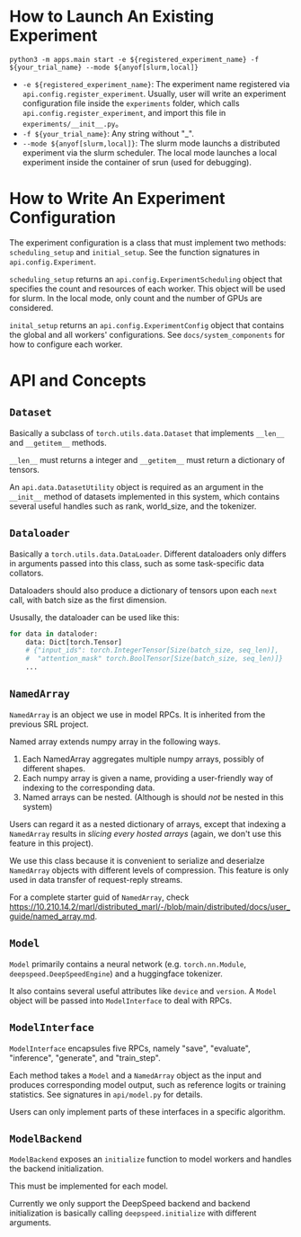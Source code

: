 # How to Launch An Existing Experiment

```
python3 -m apps.main start -e ${registered_experiment_name} -f ${your_trial_name} --mode ${anyof[slurm,local]}
```

+ `-e ${registered_experiment_name}`: The experiment name registered via `api.config.register_experiment`. Usually, user will write an experiment configuration file inside the `experiments` folder, which calls `api.config.register_experiment`, and import this file in `experiments/__init__.py`。
+ `-f ${your_trial_name}`: Any string without "_".
+ `--mode ${anyof[slurm,local]}`: The slurm mode launchs a distributed experiment via the slurm scheduler. The local mode launches a local experiment inside the container of srun (used for debugging).

# How to Write An Experiment Configuration

The experiment configuration is a class that must implement two methods: `scheduling_setup` and `initial_setup`. See the function signatures in `api.config.Experiment`.

`scheduling_setup` returns an `api.config.ExperimentScheduling` object that specifies the count and resources of each worker. This object will be used for slurm. In the local mode, only count and the number of GPUs are considered.

`inital_setup` returns an `api.config.ExperimentConfig` object that contains the global and all workers' configurations. See `docs/system_components` for how to configure each worker.

# API and Concepts

## `Dataset`

Basically a subclass of `torch.utils.data.Dataset` that implements `__len__` and `__getitem__` methods.

`__len__` must returns a integer and `__getitem__` must return a dictionary of tensors.

An `api.data.DatasetUtility` object is required as an argument in the `__init__` method of datasets implemented in this system, which contains several useful handles such as rank, world_size, and the tokenizer.

## `Dataloader`

Basically a `torch.utils.data.DataLoader`. Different dataloaders only differs in arguments passed into this class, such as some task-specific data collators.

Dataloaders should also produce a dictionary of tensors upon each `next` call, with batch size as the first dimension.

Ususally, the dataloader can be used like this:

```python
for data in dataloder:
    data: Dict[torch.Tensor]
    # {"input_ids": torch.IntegerTensor[Size(batch_size, seq_len)],
    #  "attention_mask" torch.BoolTensor[Size(batch_size, seq_len)]}
    ...
```

## `NamedArray`

`NamedArray` is an object we use in model RPCs. It is inherited from the previous SRL project.

Named array extends numpy array in the following ways.
1. Each NamedArray aggregates multiple numpy arrays, possibly of different shapes.
2. Each numpy array is given a name, providing a user-friendly way of indexing to the corresponding data.
3. Named arrays can be nested. (Although is should *not* be nested in this system)

Users can regard it as a nested dictionary of arrays, except that indexing a `NamedArray` results in *slicing every hosted arrays* (again, we don't use this feature in this project).

We use this class because it is convenient to serialize and deserialze `NamedArray` objects with different levels of compression. This feature is only used in data transfer of request-reply streams.

For a complete starter guid of `NamedArray`, check https://10.210.14.2/marl/distributed_marl/-/blob/main/distributed/docs/user_guide/named_array.md.


## `Model`

`Model` primarily contains a neural network (e.g. `torch.nn.Module`, `deepspeed.DeepSpeedEngine`) and a huggingface tokenizer.

It also contains several useful attributes like `device` and `version`. A `Model` object will be passed into `ModelInterface` to deal with RPCs.

## `ModelInterface`

`ModelInterface` encapsules five RPCs, namely "save", "evaluate", "inference", "generate", and "train_step".

Each method takes a `Model` and a `NamedArray` object as the input and produces corresponding model output, such as reference logits or training statistics. See signatures in `api/model.py` for details.

Users can only implement parts of these interfaces in a specific algorithm.

## `ModelBackend`

`ModelBackend` exposes an `initialize` function to model workers and handles the backend initialization.

This must be implemented for each model.

Currently we only support the DeepSpeed backend and backend initialization is basically calling `deepspeed.initialize` with different arguments.
